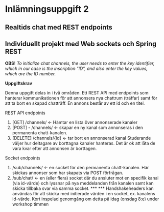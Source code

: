 # **Inlämningsuppgift 2**
## Realtids chat med REST endpoints
## Individuellt projekt med Web sockets och Spring REST
**OBS!** 
*To initialize chat channels, 
the user needs to enter the key identifier, 
which in our case is the inscription "ID", 
and also enter the key values, which are the ID number.*

**Uppgiftskrav**

Denna uppgift delas in i två områden. Ett REST API med endpoints som hanterar
kommunikationen för att annonsera nya chattrum (träffar) samt för att ta bort en skapad
chatträff. En annons består av ett id och en titel.

REST API endpoints
1. [GET] /channels/ ← Hämtar en lista över annonserade kanaler
2. [POST] - /channels/ ← skapar en ny kanal som annonseras i den permanenta
chatt-kanalen.
3. [DELETE] /channels/{id} ← tar bort en annonserad kanal
Studerande väljer hur deltagare av borttagna kanaler hanteras. Det är ok att låta de vara
kvar efter att annonsen är borttagen.

Socket endpoints
1. /sub/channels/ ← en socket för den permanenta chatt-kanalen. Här skickas annonser
som har skapats via POST förfrågan.
2. /sub/chat/ ← en (eller flera) socket där du ansluter mot en specifik kanal (via
id-värde) och lyssnar på nya meddelanden från kanalen samt kan skicka tillbaka svar
via samma socket. ***
*** Handshakeheaders kan användas för att skicka med initierade värden i en socket, ex.
kanalens id-värde. Kort inspelad genomgång om detta på idag (onsdag 8:e) under workshop
timmen
